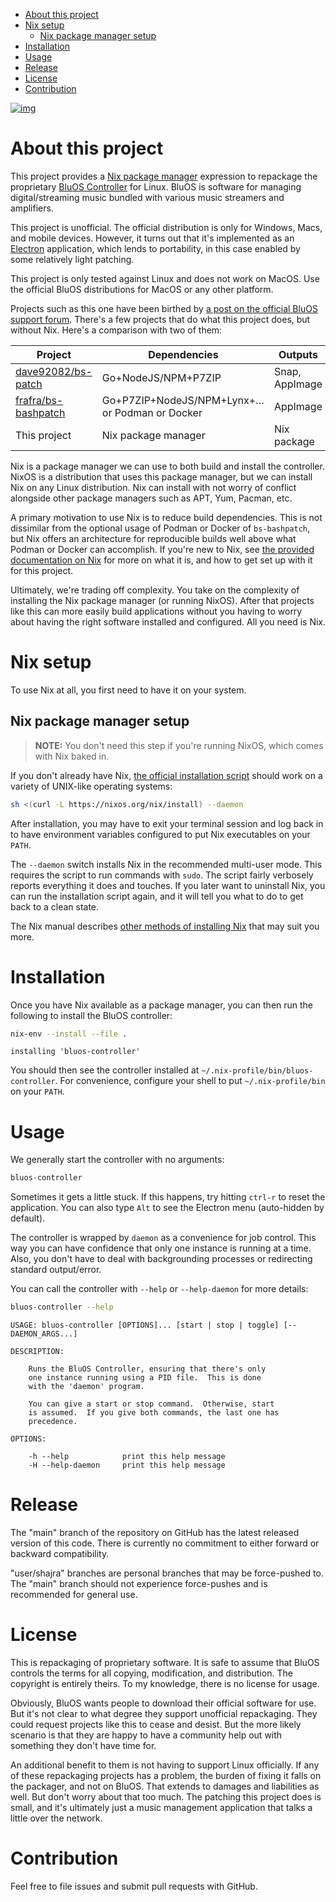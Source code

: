 - [About this project](#sec-1)
- [Nix setup](#sec-2)
  - [Nix package manager setup](#sec-2-1)
- [Installation](#sec-3)
- [Usage](#sec-4)
- [Release](#sec-5)
- [License](#sec-6)
- [Contribution](#sec-7)

[![img](https://github.com/shajra/bluos-nix/workflows/CI/badge.svg)](https://github.com/shajra/bluos-nix/actions)

# About this project<a id="sec-1"></a>

This project provides a [Nix package manager](https://nixos.org/nix) expression to repackage the proprietary [BluOS Controller](https://bluos.net) for Linux. BluOS is software for managing digital/streaming music bundled with various music streamers and amplifiers.

This project is unofficial. The official distribution is only for Windows, Macs, and mobile devices. However, it turns out that it's implemented as an [Electron](https://electronjs.org) application, which lends to portability, in this case enabled by some relatively light patching.

This project is only tested against Linux and does not work on MacOS. Use the official BluOS distributions for MacOS or any other platform.

Projects such as this one have been birthed by [a post on the official BluOS support forum](https://support1.bluesound.com/hc/en-us/community/posts/360033533054-BluOS-controller-app-on-Linux). There's a few projects that do what this project does, but without Nix. Here's a comparison with two of them:

| Project                                                       | Dependencies                                   | Outputs        |
|------------------------------------------------------------- |---------------------------------------------- |-------------- |
| [dave92082/bs-patch](https://github.com/dave92082/bs-patch)   | Go+NodeJS/NPM+P7ZIP                            | Snap, AppImage |
| [frafra/bs-bashpatch](https://github.com/frafra/bs-bashpatch) | Go+P7ZIP+NodeJS/NPM+Lynx+… or Podman or Docker | AppImage       |
| This project                                                  | Nix package manager                            | Nix package    |

Nix is a package manager we can use to both build and install the controller. NixOS is a distribution that uses this package manager, but we can install Nix on any Linux distribution. Nix can install with not worry of conflict alongside other package managers such as APT, Yum, Pacman, etc.

A primary motivation to use Nix is to reduce build dependencies. This is not dissimilar from the optional usage of Podman or Docker of `bs-bashpatch`, but Nix offers an architecture for reproducible builds well above what Podman or Docker can accomplish. If you're new to Nix, see [the provided documentation on Nix](doc/nix.md) for more on what it is, and how to get set up with it for this project.

Ultimately, we're trading off complexity. You take on the complexity of installing the Nix package manager (or running NixOS). After that projects like this can more easily build applications without you having to worry about having the right software installed and configured. All you need is Nix.

# Nix setup<a id="sec-2"></a>

To use Nix at all, you first need to have it on your system.

## Nix package manager setup<a id="sec-2-1"></a>

> **<span class="underline">NOTE:</span>** You don't need this step if you're running NixOS, which comes with Nix baked in.

If you don't already have Nix, [the official installation script](https://nixos.org/learn.html) should work on a variety of UNIX-like operating systems:

```bash
sh <(curl -L https://nixos.org/nix/install) --daemon
```

After installation, you may have to exit your terminal session and log back in to have environment variables configured to put Nix executables on your `PATH`.

The `--daemon` switch installs Nix in the recommended multi-user mode. This requires the script to run commands with `sudo`. The script fairly verbosely reports everything it does and touches. If you later want to uninstall Nix, you can run the installation script again, and it will tell you what to do to get back to a clean state.

The Nix manual describes [other methods of installing Nix](https://nixos.org/nix/manual/#chap-installation) that may suit you more.

# Installation<a id="sec-3"></a>

Once you have Nix available as a package manager, you can then run the following to install the BluOS controller:

```sh
nix-env --install --file .
```

    installing 'bluos-controller'

You should then see the controller installed at `~/.nix-profile/bin/bluos-controller`. For convenience, configure your shell to put `~/.nix-profile/bin` on your `PATH`.

# Usage<a id="sec-4"></a>

We generally start the controller with no arguments:

```sh
bluos-controller
```

Sometimes it gets a little stuck. If this happens, try hitting `ctrl-r` to reset the application. You can also type `Alt` to see the Electron menu (auto-hidden by default).

The controller is wrapped by `daemon` as a convenience for job control. This way you can have confidence that only one instance is running at a time. Also, you don't have to deal with backgrounding processes or redirecting standard output/error.

You can call the controller with `--help` or `--help-daemon` for more details:

```sh
bluos-controller --help
```

    USAGE: bluos-controller [OPTIONS]... [start | stop | toggle] [-- DAEMON_ARGS...]
    
    DESCRIPTION:
    
        Runs the BluOS Controller, ensuring that there's only
        one instance running using a PID file.  This is done
        with the 'daemon' program.
    
        You can give a start or stop command.  Otherwise, start
        is assumed.  If you give both commands, the last one has
        precedence.
    
    OPTIONS:
    
        -h --help            print this help message
        -H --help-daemon     print this help message

# Release<a id="sec-5"></a>

The "main" branch of the repository on GitHub has the latest released version of this code. There is currently no commitment to either forward or backward compatibility.

"user/shajra" branches are personal branches that may be force-pushed to. The "main" branch should not experience force-pushes and is recommended for general use.

# License<a id="sec-6"></a>

This is repackaging of proprietary software. It is safe to assume that BluOS controls the terms for all copying, modification, and distribution. The copyright is entirely theirs. To my knowledge, there is no license for usage.

Obviously, BluOS wants people to download their official software for use. But it's not clear to what degree they support unofficial repackaging. They could request projects like this to cease and desist. But the more likely scenario is that they are happy to have a community help out with something they don't have time for.

An additional benefit to them is not having to support Linux officially. If any of these repackaging projects has a problem, the burden of fixing it falls on the packager, and not on BluOS. That extends to damages and liabilities as well. But don't worry about that too much. The patching this project does is small, and it's ultimately just a music management application that talks a little over the network.

# Contribution<a id="sec-7"></a>

Feel free to file issues and submit pull requests with GitHub.

